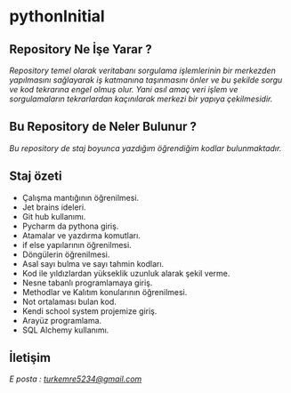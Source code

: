 # pythonInitial

## Repository Ne İşe Yarar ? 
*Repository temel olarak veritabanı sorgulama işlemlerinin bir merkezden yapılmasını sağlayarak iş katmanına taşınmasını önler ve bu şekilde sorgu ve kod tekrarına engel olmuş olur. Yani asıl amaç veri işlem ve sorgulamaların tekrarlardan kaçınılarak merkezi bir yapıya çekilmesidir.*

## Bu Repository de Neler Bulunur ?

*Bu repository de staj boyunca yazdığım öğrendiğim kodlar bulunmaktadır.*

## Staj özeti 
* Çalışma mantığının öğrenilmesi.
* Jet brains ideleri.
* Git hub kullanımı.
* Pycharm da pythona giriş.
* Atamalar ve yazdırma komutları.
* if else yapılarının öğrenilmesi.
* Döngülerin öğrenilmesi.
* Asal sayı bulma ve sayı tahmin kodları.
* Kod ile yıldızlardan yükseklik uzunluk alarak şekil verme.
* Nesne tabanlı programlamaya giriş.
* Methodlar ve Kalıtım konularının öğrenilmesi.
* Not ortalaması bulan kod. 
* Kendi school system projemize giriş.
* Arayüz programlama.
* SQL Alchemy kullanımı.



## İletişim 

*E posta : turkemre5234@gmail.com*


